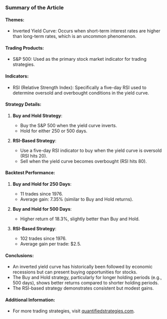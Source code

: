 ### Summary of the Article

#### Themes:
- Inverted Yield Curve: Occurs when short-term interest rates are higher than long-term rates, which is an uncommon phenomenon.

#### Trading Products:
- S&P 500: Used as the primary stock market indicator for trading strategies.

#### Indicators:
- RSI (Relative Strength Index): Specifically a five-day RSI used to determine oversold and overbought conditions in the yield curve.

#### Strategy Details:
1. **Buy and Hold Strategy**:  
   - Buy the S&P 500 when the yield curve inverts.
   - Hold for either 250 or 500 days.
   
2. **RSI-Based Strategy**:  
   - Use a five-day RSI indicator to buy when the yield curve is oversold (RSI hits 20).
   - Sell when the yield curve becomes overbought (RSI hits 80).

#### Backtest Performance:
1. **Buy and Hold for 250 Days**:  
   - 11 trades since 1976.
   - Average gain: 7.35% (similar to Buy and Hold returns).
   
2. **Buy and Hold for 500 Days**:  
   - Higher return of 18.3%, slightly better than Buy and Hold.
   
3. **RSI-Based Strategy**:  
   - 102 trades since 1976.
   - Average gain per trade: $2.5.

#### Conclusions:
- An inverted yield curve has historically been followed by economic recessions but can present buying opportunities for stocks.
- The Buy and Hold strategy, particularly for longer holding periods (e.g., 500 days), shows better returns compared to shorter holding periods.
- The RSI-based strategy demonstrates consistent but modest gains.

#### Additional Information:
- For more trading strategies, visit [quantifiedstrategies.com](https://quantifiedstrategies.com).
